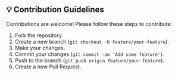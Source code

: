 ## 💡 Contribution Guidelines

Contributions are welcome! Please follow these steps to contribute:
1. Fork the repository.
2. Create a new branch (`git checkout -b feature/your-feature`).
3. Make your changes.
4. Commit your changes (`git commit -am 'Add some feature'`).
5. Push to the branch (`git push origin feature/your-feature`).
6. Create a new Pull Request.